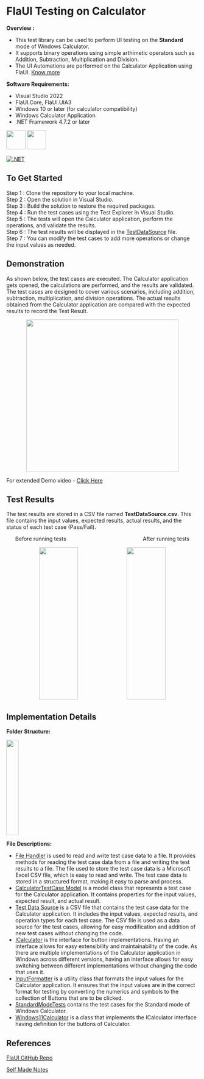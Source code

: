 # FlaUI Testing on Calculator

**Overview :**
- This test library can be used to perform UI testing on the **Standard** mode of Windows Calculator.
- It supports binary operations using simple arthimetic operators such as Addition, Subtraction, Multiplication and Division.
- The UI Automations are performed on the Calculator Application using FlaUI. [Know more](https://docs.google.com/document/d/1J81neFboMnpdDmU-KBTnSdujf7LQ52M2/edit?usp=sharing&ouid=111179004960829358587&rtpof=true&sd=true)

**Software Requirements:**
- Visual Studio 2022
- FlaUI.Core, FlaUI.UIA3
- Windows 10 or later (for calculator compatibility)
- Windows Calculator Application
- .NET Framework 4.7.2 or later 

<img height="50" src="https://github.com/user-attachments/assets/a3b58d87-a855-4cb4-98d5-21ff0b8ad2dc">
<img height="50" src="https://github.com/user-attachments/assets/4b87d884-6501-4f44-8c38-2aa2225f13aa">

[![.NET](https://skillicons.dev/icons?i=visualstudio,dotnet)](https://skillicons.dev)

## To Get Started

Step 1 : Clone the repository to your local machine. <br>
Step 2 : Open the solution in Visual Studio. <br>
Step 3 : Build the solution to restore the required packages. <br>
Step 4 : Run the test cases using the Test Explorer in Visual Studio. <br>
Step 5 : The tests will open the Calculator application, perform the operations, and validate the results. <br>
Step 6 : The test results will be displayed in the [TestDataSource](FlaUIPractice/FlaUiTests/Resources/TestDataSource.csv) file. <br>
Step 7 : You can modify the test cases to add more operations or change the input values as needed. <br>

## Demonstration

As shown below, the test cases are executed. The Calculator application gets opened, the calculations are performed, and the results are validated. The test cases are designed to cover various scenarios, including addition, subtraction, multiplication, and division operations. The actual results obtained from the Calculator application are compared with the expected results to record the Test Result.

<p align="center" width="100%">
	<img height="400" src="https://github.com/user-attachments/assets/f2ffabac-f5a5-4b94-b224-29685bca5983">
</p>

For extended Demo video - [Click Here](https://drive.google.com/file/d/1_bG3pqpk_VzQFnDZagP0kd8BgiYNDQmh/view?usp=sharing)

## Test Results

The test results are stored in a CSV file named **TestDataSource.csv**. This file contains the input values, expected results, actual results, and the status of each test case (Pass/Fail).

<p align="center" width="100%">
	Before running tests 
	&emsp; &emsp; &emsp; &emsp; &emsp; &emsp; &emsp; &emsp; &emsp; &emsp; &emsp;
	After running tests
</p>
<p align="center" width="100%">
	<img width="45%" height="400" src="https://github.com/user-attachments/assets/2ca0869d-1f4b-4701-8150-2cff19c8c5f8">
	<img width="45%" height="400" src="https://github.com/user-attachments/assets/b62d0b78-f71a-42e1-b4fc-474a8da006ff">
</p>

## Implementation Details

**Folder Structure:**

<p align="left" width="100%">
	<img width="25%" height="250" src="https://github.com/user-attachments/assets/57de8f83-76c4-4240-b0da-eca98ead0e96">
</p>

**File Descriptions:**

- [File Handler](FlaUIPractice/FlaUiTests/Helper/FileHandler.cs) is used to read and write test case data to a file. It provides methods for reading the test case data from a file and writing the test results to a file. The file used to store the test case data is a Microsoft Excel CSV file, which is easy to read and write. The test case data is stored in a structured format, making it easy to parse and process.
- [CalculatorTestCase Model](FlaUIPractice/FlaUiTests/Models/CalculatorTestCase.cs) is a model class that represents a test case for the Calculator application. It contains properties for the input values, expected result, and actual result.
- [Test Data Source](FlaUIPractice/FlaUiTests/Resources/TestDataSource.csv) is a CSV file that contains the test case data for the Calculator application. It includes the input values, expected results, and operation types for each test case. The CSV file is used as a data source for the test cases, allowing for easy modification and addition of new test cases without changing the code.
- [ICalculator](FlaUIPractice/FlaUiTests/ICalculator.cs) is the interface for button implementations. Having an interface allows for easy extensibility and maintainability of the code. As there are multiple implementations of the Calculator application in Windows across different versions, having an interface allows for easy switching between different implementations without changing the code that uses it.
- [InputFormatter](FlaUIPractice/FlaUiTests/InputFormatter.cs) is a utility class that formats the input values for the Calculator application. It ensures that the input values are in the correct format for testing by converting the numerics and symbols to the collection of Buttons that are to be clicked.
- [StandardModeTests](FlaUIPractice/FlaUiTests/StandardModeTesting.cs) contains the test cases for the Standard mode of Windows Calculator.
- [Windows11Calculator](FlaUIPractice/FlaUiTests/Windows11Calculator.cs) is a class that implements the ICalculator interface having definition for the buttons of Calculator.

## References
[FlaUI GitHub Repo](https://github.com/FlaUI/FlaUI)

[Self Made Notes](https://docs.google.com/document/d/1J81neFboMnpdDmU-KBTnSdujf7LQ52M2/edit?usp=sharing&ouid=111179004960829358587&rtpof=true&sd=true)
